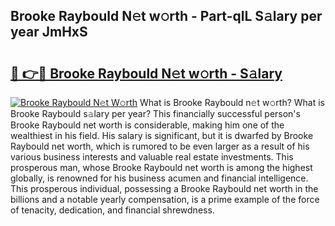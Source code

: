 ## Brooke Raybould N𝚎t w𝚘rth - Part-qlL S𝚊lary per year JmHxS

# <h2><a href="http://gc48hx.nevu.top/?p=Brooke+Raybould">🔗 👉🔴 Brooke Raybould N𝚎t w𝚘rth - S𝚊lary</a></h2>

[![Brooke Raybould N𝚎t W𝚘rth](https://i.imgur.com/Oavwk0R.jpeg)](http://gc48hx.nevu.top/?p=Brooke+Raybould)
What is Brooke Raybould n𝚎t w𝚘rth? What is Brooke Raybould s𝚊lary per year?
This financially successful person's Brooke Raybould net worth is considerable, making him one of the wealthiest in his field. His salary is significant, but it is dwarfed by Brooke Raybould net worth, which is rumored to be even larger as a result of his various business interests and valuable real estate investments. This prosperous man, whose Brooke Raybould net worth is among the highest globally, is renowned for his business acumen and financial intelligence. This prosperous individual, possessing a Brooke Raybould net worth in the billions and a notable yearly compensation, is a prime example of the force of tenacity, dedication, and financial shrewdness.
